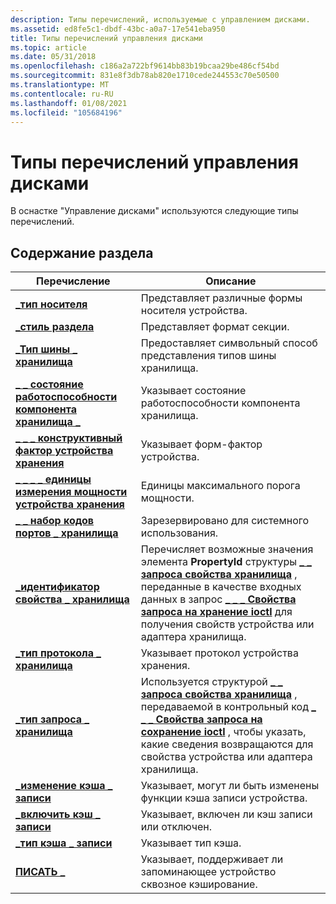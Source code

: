 ```yaml
---
description: Типы перечислений, используемые с управлением дисками.
ms.assetid: ed8fe5c1-dbdf-43bc-a0a7-17e541eba950
title: Типы перечислений управления дисками
ms.topic: article
ms.date: 05/31/2018
ms.openlocfilehash: c186a2a722bf9614bb83b19bcaa29be486cf54bd
ms.sourcegitcommit: 831e8f3db78ab820e1710cede244553c70e50500
ms.translationtype: MT
ms.contentlocale: ru-RU
ms.lasthandoff: 01/08/2021
ms.locfileid: "105684196"
---
```

# <a name="disk-management-enumeration-types"></a>Типы перечислений управления дисками

В оснастке "Управление дисками" используются следующие типы перечислений.

## <a name="in-this-section"></a>Содержание раздела



| Перечисление                                                                              | Описание                                                                                                                                                                                                                                                                                                          |
|------------------------------------------------------------------------------------------|----------------------------------------------------------------------------------------------------------------------------------------------------------------------------------------------------------------------------------------------------------------------------------------------------------------------|
| [**\_тип носителя**](/windows/win32/api/winioctl/ne-winioctl-media_type)<br/>                                         | Представляет различные формы носителя устройства.<br/>                                                                                                                                                                                                                                                             |
| [**\_стиль раздела**](/windows/win32/api/winioctl/ne-winioctl-partition_style)<br/>                               | Представляет формат секции.<br/>                                                                                                                                                                                                                                                                     |
| [**\_Тип шины \_ хранилища**](/windows/win32/api/winioctl/ne-winioctl-storage_bus_type)<br/>                                | Предоставляет символьный способ представления типов шины хранилища.<br/>                                                                                                                                                                                                                                              |
| [**\_ \_ состояние работоспособности компонента хранилища \_**](/windows/desktop/api/WinIoCtl/ne-winioctl-storage_component_health_status)<br/> | Указывает состояние работоспособности компонента хранилища.<br/>                                                                                                                                                                                                                                                       |
| [**\_ \_ \_ конструктивный фактор устройства хранения**](/windows/desktop/api/WinIoCtl/ne-winioctl-storage_device_form_factor)<br/>           | Указывает форм-фактор устройства.<br/>                                                                                                                                                                                                                                                                    |
| [**\_ \_ \_ \_ единицы измерения мощности устройства хранения**](/windows/desktop/api/winioctl/ne-winioctl-storage_device_power_cap_units)<br/>  | Единицы максимального порога мощности.<br/>                                                                                                                                                                                                                                                                 |
| [**\_ \_ набор кодов портов \_ хранилища**](/windows/win32/api/winioctl/ne-winioctl-storage_port_code_set)<br/>                     | Зарезервировано для системного использования. <br/>                                                                                                                                                                                                                                                                                 |
| [**\_идентификатор свойства \_ хранилища**](/windows/win32/api/winioctl/ne-winioctl-storage_property_id)<br/>                          | Перечисляет возможные значения элемента **PropertyId** структуры [**\_ \_ запроса свойства хранилища**](/windows/desktop/api/WinIoCtl/ns-winioctl-storage_property_query) , переданные в качестве входных данных в запрос [**\_ \_ \_ Свойства запроса на хранение ioctl**](/windows/desktop/api/WinIoCtl/ni-winioctl-ioctl_storage_query_property) для получения свойств устройства или адаптера хранилища.<br/> |
| [**\_тип протокола \_ хранилища**](/windows/desktop/api/WinIoCtl/ne-winioctl-storage_protocol_type)<br/>                      | Указывает протокол устройства хранения.<br/>                                                                                                                                                                                                                                                               |
| [**\_тип запроса \_ хранилища**](/windows/desktop/api/WinIoCtl/ne-winioctl-storage_query_type)<br/>                            | Используется структурой [**\_ \_ запроса свойства хранилища**](/windows/desktop/api/WinIoCtl/ns-winioctl-storage_property_query) , передаваемой в контрольный код [**\_ \_ \_ Свойства запроса на сохранение ioctl**](/windows/desktop/api/WinIoCtl/ni-winioctl-ioctl_storage_query_property) , чтобы указать, какие сведения возвращаются для свойства устройства или адаптера хранилища.<br/>                             |
| [**\_изменение кэша \_ записи**](/windows/win32/api/winioctl/ne-winioctl-write_cache_change)<br/>                            | Указывает, могут ли быть изменены функции кэша записи устройства.<br/>                                                                                                                                                                                                                                    |
| [**\_включить кэш \_ записи**](/windows/win32/api/winioctl/ne-winioctl-write_cache_enable)<br/>                            | Указывает, включен ли кэш записи или отключен.<br/>                                                                                                                                                                                                                                                 |
| [**\_тип кэша \_ записи**](/windows/win32/api/winioctl/ne-winioctl-write_cache_type)<br/>                                | Указывает тип кэша.<br/>                                                                                                                                                                                                                                                                                 |
| [**ПИСАТЬ \_**](/windows/win32/api/winioctl/ne-winioctl-write_through)<br/>                                       | Указывает, поддерживает ли запоминающее устройство сквозное кэширование.<br/>                                                                                                                                                                                                                                        |



 

 

